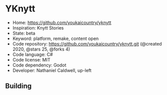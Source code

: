 # YKnytt

- Home: https://github.com/youkaicountry/yknytt
- Inspiration: Knytt Stories
- State: beta
- Keyword: platform, remake, content open
- Code repository: https://github.com/youkaicountry/yknytt.git (@created 2020, @stars 25, @forks 4)
- Code language: C#
- Code license: MIT
- Code dependency: Godot
- Developer: Nathaniel Caldwell, up-left

## Building
